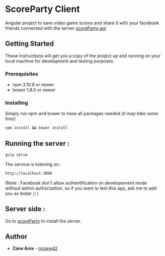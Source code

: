 # ScoreParty Client

Angular project to save video game scores and share it with your facebook friends connected with the server [scoreParty-api](https://github.com/mzane42/scoreParty)

## Getting Started

These instructions will get you a copy of the project up and running on your local machine for development and testing purposes.

### Prerequisites

* npm 3.10.8 or newer
* bower 1.8.0 or newer

### Installing

Simply run npm and bower to have all packages needed _(it may take some time)_
~~~bash
npm install && bower install
~~~

## Running the server :

~~~bash
gulp serve
~~~

The service is listening on :

~~~bash
http://localhost:3000
~~~

(Note : Facebook don't allow authentification on developement mode without admin authorization, so if you want to test this app, ask me to add you as tester ;) ) 

## Server side :

Go to [scoreParty](https://github.com/mzane42/scoreParty) to install the server.

## Author

* **Zane Anis** - [mzane42](https://github.com/mzane42)

